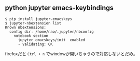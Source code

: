 ## python jupyter emacs-keybindings

```
$ pip install jupyter-emacskeys
$ jupyter-nbextension list
Known nbextensions:
  config dir: /home/nao/.jupyter/nbconfig
    notebook section
      jupyter_emacskeys/init  enabled 
      - Validating: OK
```

firefoxだと `Ctrl + n` でwindowが開いちゃうので対応しないとだめ。
